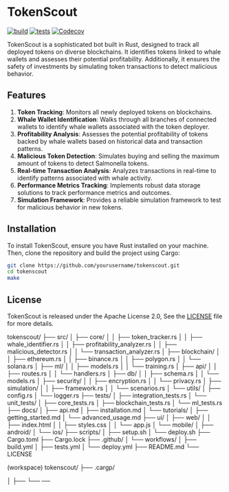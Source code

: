 # TokenScout

[![build](https://github.com/SanderLoman/tokenscout/actions/workflows/build.yml/badge.svg)](https://github.com/SanderLoman/tokenscout/actions/workflows/build.yml)
[![tests](https://github.com/SanderLoman/tokenscout/actions/workflows/tests.yml/badge.svg)](https://github.com/SanderLoman/tokenscout/actions/workflows/tests.yml)
[![Codecov](https://img.shields.io/codecov/c/github/SanderLoman/tokenscout?token=JT1850HR9J)](https://app.codecov.io/gh/SanderLoman/tokenscout)

TokenScout is a sophisticated bot built in Rust, designed to track all deployed tokens on diverse blockchains. It identifies tokens linked to whale wallets and assesses their potential profitability. Additionally, it ensures the safety of investments by simulating token transactions to detect malicious behavior.

## Features

1. **Token Tracking**: Monitors all newly deployed tokens on blockchains.
2. **Whale Wallet Identification**: Walks through all branches of connected wallets to identify whale wallets associated with the token deployer.
3. **Profitability Analysis**: Assesses the potential profitability of tokens backed by whale wallets based on historical data and transaction patterns.
4. **Malicious Token Detection**: Simulates buying and selling the maximum amount of tokens to detect Salmonella tokens.
5. **Real-time Transaction Analysis**: Analyzes transactions in real-time to identify patterns associated with whale activity.
6. **Performance Metrics Tracking**: Implements robust data storage solutions to track performance metrics and outcomes.
7. **Simulation Framework**: Provides a reliable simulation framework to test for malicious behavior in new tokens.

## Installation

To install TokenScout, ensure you have Rust installed on your machine. Then, clone the repository and build the project using Cargo:

```bash
git clone https://github.com/yourusername/tokenscout.git
cd tokenscout
make
```

## License

TokenScout is released under the Apache License 2.0, See the [LICENSE](./LICENSE) file for more details.

tokenscout/
├── src/
│   ├── core/
│   │   ├── token_tracker.rs
│   │   ├── whale_identifier.rs
│   │   ├── profitability_analyzer.rs
│   │   ├── malicious_detector.rs
│   │   └── transaction_analyzer.rs
│   ├── blockchain/
│   │   ├── ethereum.rs
│   │   ├── binance.rs
│   │   ├── polygon.rs
│   │   └── solana.rs
│   ├── ml/
│   │   ├── models.rs
│   │   └── training.rs
│   ├── api/
│   │   ├── routes.rs
│   │   └── handlers.rs
│   ├── db/
│   │   ├── schema.rs
│   │   └── models.rs
│   ├── security/
│   │   ├── encryption.rs
│   │   └── privacy.rs
│   ├── simulation/
│   │   ├── framework.rs
│   │   └── scenarios.rs
│   └── utils/
│       ├── config.rs
│       └── logger.rs
├── tests/
│   ├── integration_tests.rs
│   └── unit_tests/
│       ├── core_tests.rs
│       ├── blockchain_tests.rs
│       └── ml_tests.rs
├── docs/
│   ├── api.md
│   ├── installation.md
│   └── tutorials/
│       ├── getting_started.md
│       └── advanced_usage.md
├── ui/
│   ├── web/
│   │   ├── index.html
│   │   ├── styles.css
│   │   └── app.js
│   └── mobile/
│       ├── android/
│       └── ios/
├── scripts/
│   ├── setup.sh
│   └── deploy.sh
├── Cargo.toml
├── Cargo.lock
├── .github/
│   └── workflows/
│       ├── build.yml
│       ├── tests.yml
│       └── deploy.yml
├── README.md
└── LICENSE

<!-- Write down my project structure like the example above -->
(workspace)
tokenscout/
├── .cargp/




│ 
├──
└──
──
